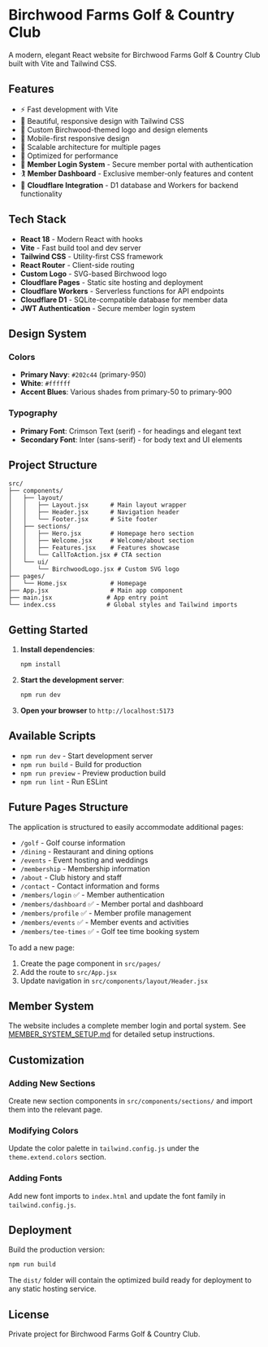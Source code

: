 # Birchwood Farms Golf & Country Club

A modern, elegant React website for Birchwood Farms Golf & Country Club built with Vite and Tailwind CSS.

## Features

- ⚡ Fast development with Vite
- 🎨 Beautiful, responsive design with Tailwind CSS
- 🌳 Custom Birchwood-themed logo and design elements
- 📱 Mobile-first responsive design
- 🎯 Scalable architecture for multiple pages
- 🚀 Optimized for performance
- 🔐 **Member Login System** - Secure member portal with authentication
- 🏌️ **Member Dashboard** - Exclusive member-only features and content
- 💾 **Cloudflare Integration** - D1 database and Workers for backend functionality

## Tech Stack

- **React 18** - Modern React with hooks
- **Vite** - Fast build tool and dev server
- **Tailwind CSS** - Utility-first CSS framework
- **React Router** - Client-side routing
- **Custom Logo** - SVG-based Birchwood logo
- **Cloudflare Pages** - Static site hosting and deployment
- **Cloudflare Workers** - Serverless functions for API endpoints
- **Cloudflare D1** - SQLite-compatible database for member data
- **JWT Authentication** - Secure member login system

## Design System

### Colors
- **Primary Navy**: `#202c44` (primary-950)
- **White**: `#ffffff`
- **Accent Blues**: Various shades from primary-50 to primary-900

### Typography
- **Primary Font**: Crimson Text (serif) - for headings and elegant text
- **Secondary Font**: Inter (sans-serif) - for body text and UI elements

## Project Structure

```
src/
├── components/
│   ├── layout/
│   │   ├── Layout.jsx      # Main layout wrapper
│   │   ├── Header.jsx      # Navigation header
│   │   └── Footer.jsx      # Site footer
│   ├── sections/
│   │   ├── Hero.jsx        # Homepage hero section
│   │   ├── Welcome.jsx     # Welcome/about section
│   │   ├── Features.jsx    # Features showcase
│   │   └── CallToAction.jsx # CTA section
│   └── ui/
│       └── BirchwoodLogo.jsx # Custom SVG logo
├── pages/
│   └── Home.jsx            # Homepage
├── App.jsx                 # Main app component
├── main.jsx               # App entry point
└── index.css              # Global styles and Tailwind imports
```

## Getting Started

1. **Install dependencies**:
   ```bash
   npm install
   ```

2. **Start the development server**:
   ```bash
   npm run dev
   ```

3. **Open your browser** to `http://localhost:5173`

## Available Scripts

- `npm run dev` - Start development server
- `npm run build` - Build for production
- `npm run preview` - Preview production build
- `npm run lint` - Run ESLint

## Future Pages Structure

The application is structured to easily accommodate additional pages:

- `/golf` - Golf course information
- `/dining` - Restaurant and dining options
- `/events` - Event hosting and weddings
- `/membership` - Membership information
- `/about` - Club history and staff
- `/contact` - Contact information and forms
- `/members/login` ✅ - Member authentication
- `/members/dashboard` ✅ - Member portal and dashboard
- `/members/profile` ✅ - Member profile management
- `/members/events` ✅ - Member events and activities
- `/members/tee-times` ✅ - Golf tee time booking system

To add a new page:
1. Create the page component in `src/pages/`
2. Add the route to `src/App.jsx`
3. Update navigation in `src/components/layout/Header.jsx`

## Member System

The website includes a complete member login and portal system. See [MEMBER_SYSTEM_SETUP.md](./MEMBER_SYSTEM_SETUP.md) for detailed setup instructions.

## Customization

### Adding New Sections
Create new section components in `src/components/sections/` and import them into the relevant page.

### Modifying Colors
Update the color palette in `tailwind.config.js` under the `theme.extend.colors` section.

### Adding Fonts
Add new font imports to `index.html` and update the font family in `tailwind.config.js`.

## Deployment

Build the production version:
```bash
npm run build
```

The `dist/` folder will contain the optimized build ready for deployment to any static hosting service.

## License

Private project for Birchwood Farms Golf & Country Club.
